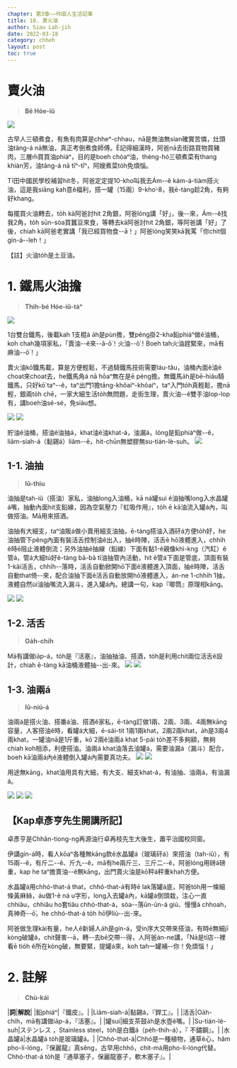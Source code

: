 ```yaml
---
chapter: 第3章——作田人生活記事
title: 18. 賣火油
author: Siau Lah-jih
date: 2022-03-18
category: chheh
layout: post
toc: true
---
```


# 賣火油
> **Bē Hóe-iû**

![](../too5/17/17-13-1油桶.jpg)

古早人三頓煮食，有魚有肉算是chheⁿ-chhau，nā是無油無sian確實苦憐，灶頭油tâng-á nā無油，真正考倒煮食師傅。Ē記得細漢時，阿爸nā去街路買物買豬肉，三層m̄買買油phiáⁿ，目的是boeh chòaⁿ油，thèng-hó三頓煮菜有thang khiàn芳，油tâng-á nā tīⁿ-tīⁿ，阿嫂煮菜to̍h免煩惱。

Tī田中國民學校補習hit冬，阿爸定定提10-kho͘叫我去Ám--ê kám-á-tiàm搭火油，這是我siāng kah意ê福利，搭一罐（15兩）9-kho͘-8，我ē-tàng趁2角，有夠好khang。

每擺買火油轉去，to̍h kā阿爸討hit 2角銀，阿爸lóng講「好」，後--來，Ám--ê找我2角，to̍h sūn-sòa買蠶豆來食，等轉去kā阿爸討hit 2角銀，等阿爸講「好」了後，chiah kā阿爸老實講「我已經買物食--ā！」阿爸lóng笑笑kā我罵「你chit個gín-á--leh！」

【註】火油to̍h是土豆油。

# 1. 鐵馬火油擔
> **Thih-bé Hóe-iû-tàⁿ**

![](../too5/17/17-13-2油桶.jpg)

1台雙台鐵馬，後載kah 1支棍á a̍h是pùn擔，雙pêng掛2-kha鉛phiáⁿ做ê油桶，koh chah幾項家私，「賣油--ê來--ā-ō͘！火油--ō͘！Boeh tah火油趕緊來，mā有麻油--ō͘！」

賣火油kō͘鐵馬載，算是方便輕鬆，不過騎鐵馬技術需要láu-tâu，油桶內面ê油ē choat來choat去，he鐵馬角á nā hōaⁿ無在是ē péng擔。無鐵馬a̍h是bē-hiáu騎鐵馬，只好kō͘ taⁿ--ê，taⁿ出門1擔tāng-khôaiⁿ-khôaiⁿ，taⁿ入門to̍h真輕鬆，擔nā輕，銀兩to̍h chē，一家大細生活to̍h無問題，走街生理，賣火油--ê雙手油lop-lop有，講boeh油sé-sé，免siàu想。

![](../too5/17/17-13-3賣火油.jpg)
![](../too5/17/17-13-3a賣火油.jpg)

貯油ê油桶，搭油ê油抽á，khat油ê油khat-á，油漏á，lóng是鉛phiáⁿ做--ê，liâm-siah-á（黏錫á）liâm--ē，hit-chūn無塑膠無su-tián-lè-suh。
![](../too5/17/17-13-4賣火油.jpg)

## 1-1. 油抽
> **Iû-thiu**

油抽是tah-iû（搭油）家私，油抽long入油桶，kā ná罐sui ê油抽嘴long入水晶罐á嘴，抽動內面hit支鉛線，因為空氣壓力『虹吸作用』，to̍h ē kā油流入罐á內，叫做搭油。Mā用來搭酒。

油抽有大細支，taⁿ油販á做小賣用細支油抽，ē-tàng搭油入酒矸á方便to̍h好，he油抽管下pêng內面有裝活舌控制油ê出入，抽ê時陣，活舌ē hō͘液體進入，chhi̍h ê時ē阻止液體倒流；另外油抽ê抽線（鉛線）下面有黏1-ê親像khì-kng（汽缸）ê管á，管á大細tú好ē-tàng bā-bā tī油抽管內活動，hit ê管á下面是管底，頂面有裝1-kâi活舌，chhi̍h--落時，活舌自動掀開hō͘下面ê液體進入頂面，抽ê時陣，活舌自動that倚--來，配合油抽下面ê活舌自動放開hō͘液體進入，án-ne 1-chhi̍h 1抽，液體自然ùi油抽嘴流入漏斗，進入罐á內。總講一句，kap『唧筒』原理相kāng。

![](../too5/17/17-13-5油抽.jpg)
![](../too5/17/17-13-6賣火油.jpg)

## 1-2. 活舌
> **Oa̍h-chi̍h**

Mā有講做ia̍p-á，to̍h是『活塞』，油抽抽油、搭酒，to̍h是利用chit兩位活舌ê設計，chiah ē-tàng kā油桶液體抽--出-來。
![](../too5/17/17-13-7油抽.jpg)
![](../too5/17/17-13-8油抽.jpg)

## 1-3. 油兩á
> **Iû-niú-á**

油兩á是搭火油、搭番á油、搭酒ê家私，ē-tàng訂做1兩、2兩、3兩、4兩無kāng容量，人客搭油ê時，看罐á大細，ē-sái-tit 1兩1兩khat，2兩2兩khat，a̍h是3兩4兩khat，一罐油nā是1斤重，kō͘ 2兩ê油兩á khat 5-pái to̍h差不多夠額，無夠chiah koh相添，利便搭油。油兩á khat油落去油罐á，需要油漏á（漏斗）配合，boeh kā油兩á內ê液體倒入罐á內需要真功夫。
![](../too5/17/17-13-9賣火油.jpg)
![](../too5/17/17-13-10賣火油.jpg)

用途無kāng，khat油用具有大細，有大支、細支khat-á，有油抽、油兩á，有油漏á。

![](../too5/17/17-13-11油兩仔.jpg)
![](../too5/17/17-13-12油兩仔忠義.jpg)
![](../too5/17/17-13-13油兩仔油抽.jpg)

## 【Kap卓彥亨先生開講所記】

卓彥亨是Chhân-tiong-ng再源油行卓再枝先生大後生，蕭平治國校同窗。

伊講gín-á時，看人kōaⁿ各種無kāng款ê水晶罐á（玻璃矸á）來搭油（tah-iû），有15兩--ê，有斤二--ê、斤九--ê，mā有he兩斤三、三斤二--ê，阿爸lóng用磅á磅重，kap he taⁿ擔賣油--ê無kāng，出門賣火油是kō͘秤á秤重khah方便。

水晶罐á用chhó-that-á that，chhó-that-á有時ē lak落罐á底，阿爸to̍h用一條細條黃麻絲，áu做1-ê ná υ字形，long入去罐á內，kā罐á倒頭栽，注心一直chhiâu，chhiâu ho͘套tiâu chhó-that-á，sòa--落ûn-ûn-á giú、慢慢á chhoah，真神奇--ō͘，he chhó-that-á to̍h hō͘伊liù--出-來。

阿爸做生理kài有量，he人ê新婦人a̍h是gín-á，受in序大交帶來搭油，有時ē無細jī kòng破罐á，chit聲害--ā，轉--去bē交帶--得，人阿爸án-ne講，「Nā是tī店--裡看ē tio̍h ê所在kòng破，無要緊，提罐á來，koh tah一罐補--你！免煩惱！」

# 2. 註解
> **Chù-kái**

|**詞**|**解說**|
|鉛phiáⁿ|『鐵皮』。|
|Liâm-siah-á|黏錫á，『銲工』。|
|活舌|Oa̍h-chi̍h，mā有講做ia̍p-á，『活塞』。|
|罐sui|細支茶鼓a̍h是水壺ê嘴。|
|Su-tián-lè-suh|ステンレス ，Stainless steel，to̍h是白鐵á（pe̍h-thih-á），『 不鏽鋼』。|
|水晶罐á|水晶罐á to̍h是玻璃罐á。|
|Chhó-that-á|Chhó是一種植物，通草ê心，hâm pho-lí-lóng，『保麗龍』真sêng，古早用chhó，chit-má用pho-lí-lóng代替。Chhó-that-á to̍h是『通草塞子，保麗龍塞子，軟木塞子』。|
